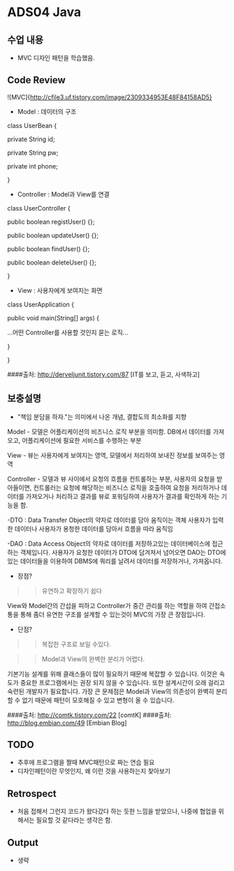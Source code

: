 # ADS04 Java 

## 수업 내용
- MVC 디자인 패턴을 학습했음.

## Code Review


![MVC]{http://cfile3.uf.tistory.com/image/2309334953E48F84158AD5}


- Model : 데이터의 구조

class UserBean {

private String id;

private String pw;

private int phone;

}

- Controller : Model과 View를 연결

class UserController {

public boolean registUser() {};

public boolean updateUser() {};

public boolean findUser() {};

public boolean deleteUser() {};

}

- View : 사용자에게 보여지는 화면 

class UserApplication {

public void main(String[] args) {


...어떤 Controller를 사용할 것인지 묻는 로직...


}

}



####출처: http://derveljunit.tistory.com/87 [IT를 보고, 듣고, 사색하고]


## 보충설명

- "책임 분담을 하자."는 의미에서 나온 개념, 결합도의 최소화를 지향

Model - 모델은 어플리케이션의 비즈니스 로직 부분을 의미함. DB에서 데이터를 가져오고, 어플리케이션에 필요한 서비스를 수행하는 부분

View - 뷰는 사용자에게 보여지는 영역, 모델에서 처리하여 보내진 정보를 보여주는 영역

Controller - 모델과 뷰 사이에서 요청의 흐름을 컨트롤하는 부분, 사용자의 요청을 받아들이면, 컨트롤러는 요청에 해당하는 비즈니스 로직을 호출하여 요청을 처리하거나 데이터를 가져오거나 처리하고 결과를 뷰로 포워딩하여 사용자가 결과를 확인하게 하는 기능을 함.


-DTO : Data Transfer Object의 약자로 데이터를 담아 움직이는 객체
사용자가 입력한 데이터나 사용자가 용청한 데이터를 담아서 흐름을 따라 움직임

-DAO : Data Access Object의 약자로 데이터를 저장하고있는 데이터베이스에 접근하는 객체입니다.
사용자가 요청한 데이터가 DTO에 담겨져서 넘어오면 DAO는 DTO에 있는 데이터들을 이용하여 DBMS에 쿼리를 날려서 데이터를 저장하거나, 가져옵니다. 

- 장점?

>> 유연하고 확장하기 쉽다

View와 Model간의 간섭을 피하고 Controller가 중간 관리를 하는 역할을 하여 간접소통을 통해 좀더 유연한 구조를 설계할 수 있는것이 MVC의 가장 큰 장점입니다.

- 단점?

>> 복잡한 구조로 보일 수있다.

>> Model과 View의 완벽한 분리가 어렵다.

기본기능 설계를 위해 클래스들이 많이 필요하기 때문에 복잡할 수 있습니다. 이것은 속도가 중요한 프로그램에서는 권장 되지 않을 수 있습니다. 또한 설계시간이 오래 걸리고 숙련된 개발자가 필요합니다. 
가장 큰 문제점은 Model과 View의 의존성이 완벽히 분리 할 수 없기 때문에 패턴이 모호해질 수 있고 변형이 올 수 있습니다.



####출처: http://comtk.tistory.com/22 [comtK]
####출처: http://blog.embian.com/49 [Embian Blog]


## TODO

- 추후에 프로그램을 짤때 MVC패턴으로 짜는 연습 필요
- 디자인패턴이란 무엇인지, 왜 이런 것을 사용하는지 찾아보기


## Retrospect

- 처음 접해서 그런지 코드가 왔다갔다 하는 듯한 느낌을 받았으나, 나중에 협업을 위해서는 필요할 것 같다라는 생각은 함.


## Output
- 생략
